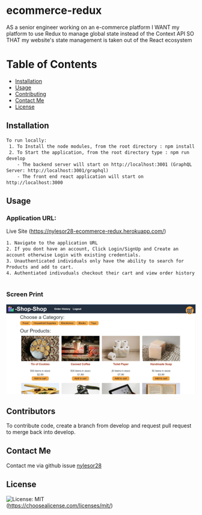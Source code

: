 # ecommerce-redux
AS a senior engineer working on an e-commerce platform
I WANT my platform to use Redux to manage global state instead of the Context API
SO THAT my website's state management is taken out of the React ecosystem

# Table of Contents 
* [Installation](#installation)
* [Usage](#usage)
* [Contributing](#contributors)
* [Contact Me](#contact-me)
* [License](#license)


## Installation
```
To run locally:
 1. To Install the node modules, from the root directory : npm install
 2. To Start the application, from the root directory type : npm run develop
    - The backend server will start on http://localhost:3001 (GraphQL Server: http://localhost:3001/graphql)
    - The front end react application will start on http://localhost:3000
```

## Usage

### Application URL:  
Live Site (https://nylesor28-ecommerce-redux.herokuapp.com/)

```
1. Navigate to the application URL
2. If you dont have an account, Click Login/SignUp and Create an account otherwise Login with existing credentials. 
3. Unauthenticated individuals only have the ability to search for Products and add to cart. 
4. Authentiated indivuduals checkout their cart and view order history


```
### Screen Print
![Screen Print Ecommerce](/client/public/images/Screenshot_ecommerce_site.jpg)

## Contributors

To contribute code, create a branch from develop and request pull request to merge back into develop. 

## Contact Me
 Contact me via github issue [nylesor28](https://github.com/nylesor28/ecommerce-redux) 
 
## License
   ![License: MIT](https://img.shields.io/badge/License-MIT-yellow.svg)<br />
    (https://choosealicense.com/licenses/mit/)
